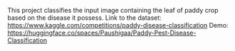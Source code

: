 This project classifies the input image containing the leaf of paddy crop based on the disease it possess.
Link to the dataset:
https://www.kaggle.com/competitions/paddy-disease-classification
Demo:
https://huggingface.co/spaces/Paushigaa/Paddy-Pest-Disease-Classification
